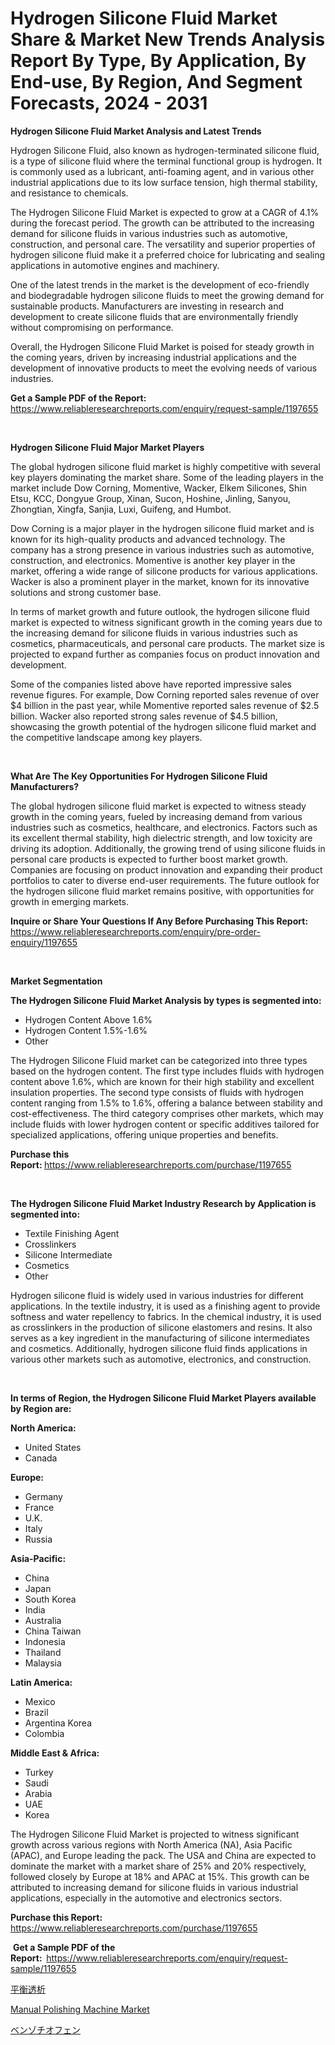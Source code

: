 <p><h1>Hydrogen Silicone Fluid Market Share & Market New Trends Analysis Report By Type, By Application, By End-use, By Region, And Segment Forecasts, 2024 - 2031</h1></p><p><strong>Hydrogen Silicone Fluid Market Analysis and Latest Trends</strong></p>
<p><p>Hydrogen Silicone Fluid, also known as hydrogen-terminated silicone fluid, is a type of silicone fluid where the terminal functional group is hydrogen. It is commonly used as a lubricant, anti-foaming agent, and in various other industrial applications due to its low surface tension, high thermal stability, and resistance to chemicals.</p><p>The Hydrogen Silicone Fluid Market is expected to grow at a CAGR of 4.1% during the forecast period. The growth can be attributed to the increasing demand for silicone fluids in various industries such as automotive, construction, and personal care. The versatility and superior properties of hydrogen silicone fluid make it a preferred choice for lubricating and sealing applications in automotive engines and machinery.</p><p>One of the latest trends in the market is the development of eco-friendly and biodegradable hydrogen silicone fluids to meet the growing demand for sustainable products. Manufacturers are investing in research and development to create silicone fluids that are environmentally friendly without compromising on performance.</p><p>Overall, the Hydrogen Silicone Fluid Market is poised for steady growth in the coming years, driven by increasing industrial applications and the development of innovative products to meet the evolving needs of various industries.</p></p>
<p><strong>Get a Sample PDF of the Report:&nbsp;</strong> <a href="https://www.reliableresearchreports.com/enquiry/request-sample/1197655">https://www.reliableresearchreports.com/enquiry/request-sample/1197655</a></p>
<p>&nbsp;</p>
<p><strong>Hydrogen Silicone Fluid Major Market Players</strong></p>
<p><p>The global hydrogen silicone fluid market is highly competitive with several key players dominating the market share. Some of the leading players in the market include Dow Corning, Momentive, Wacker, Elkem Silicones, Shin Etsu, KCC, Dongyue Group, Xinan, Sucon, Hoshine, Jinling, Sanyou, Zhongtian, Xingfa, Sanjia, Luxi, Guifeng, and Humbot.</p><p>Dow Corning is a major player in the hydrogen silicone fluid market and is known for its high-quality products and advanced technology. The company has a strong presence in various industries such as automotive, construction, and electronics. Momentive is another key player in the market, offering a wide range of silicone products for various applications. Wacker is also a prominent player in the market, known for its innovative solutions and strong customer base.</p><p>In terms of market growth and future outlook, the hydrogen silicone fluid market is expected to witness significant growth in the coming years due to the increasing demand for silicone fluids in various industries such as cosmetics, pharmaceuticals, and personal care products. The market size is projected to expand further as companies focus on product innovation and development.</p><p>Some of the companies listed above have reported impressive sales revenue figures. For example, Dow Corning reported sales revenue of over $4 billion in the past year, while Momentive reported sales revenue of $2.5 billion. Wacker also reported strong sales revenue of $4.5 billion, showcasing the growth potential of the hydrogen silicone fluid market and the competitive landscape among key players.</p></p>
<p>&nbsp;</p>
<p><strong>What Are The Key Opportunities For Hydrogen Silicone Fluid Manufacturers?</strong></p>
<p><p>The global hydrogen silicone fluid market is expected to witness steady growth in the coming years, fueled by increasing demand from various industries such as cosmetics, healthcare, and electronics. Factors such as its excellent thermal stability, high dielectric strength, and low toxicity are driving its adoption. Additionally, the growing trend of using silicone fluids in personal care products is expected to further boost market growth. Companies are focusing on product innovation and expanding their product portfolios to cater to diverse end-user requirements. The future outlook for the hydrogen silicone fluid market remains positive, with opportunities for growth in emerging markets.</p></p>
<p><strong>Inquire or Share Your Questions If Any Before Purchasing This Report:</strong> <a href="https://www.reliableresearchreports.com/enquiry/pre-order-enquiry/1197655">https://www.reliableresearchreports.com/enquiry/pre-order-enquiry/1197655</a></p>
<p>&nbsp;</p>
<p><strong>Market Segmentation</strong></p>
<p><strong>The Hydrogen Silicone Fluid Market Analysis by types is segmented into:</strong></p>
<p><ul><li>Hydrogen Content Above 1.6%</li><li>Hydrogen Content 1.5%-1.6%</li><li>Other</li></ul></p>
<p><p>The Hydrogen Silicone Fluid market can be categorized into three types based on the hydrogen content. The first type includes fluids with hydrogen content above 1.6%, which are known for their high stability and excellent insulation properties. The second type consists of fluids with hydrogen content ranging from 1.5% to 1.6%, offering a balance between stability and cost-effectiveness. The third category comprises other markets, which may include fluids with lower hydrogen content or specific additives tailored for specialized applications, offering unique properties and benefits.</p></p>
<p><strong>Purchase this Report:&nbsp;</strong><a href="https://www.reliableresearchreports.com/purchase/1197655">https://www.reliableresearchreports.com/purchase/1197655</a></p>
<p>&nbsp;</p>
<p><strong>The Hydrogen Silicone Fluid Market Industry Research by Application is segmented into:</strong></p>
<p><ul><li>Textile Finishing Agent</li><li>Crosslinkers</li><li>Silicone Intermediate</li><li>Cosmetics</li><li>Other</li></ul></p>
<p><p>Hydrogen silicone fluid is widely used in various industries for different applications. In the textile industry, it is used as a finishing agent to provide softness and water repellency to fabrics. In the chemical industry, it is used as crosslinkers in the production of silicone elastomers and resins. It also serves as a key ingredient in the manufacturing of silicone intermediates and cosmetics. Additionally, hydrogen silicone fluid finds applications in various other markets such as automotive, electronics, and construction.</p></p>
<p>&nbsp;</p>
<p><strong>In terms of Region, the Hydrogen Silicone Fluid Market Players available by Region are:</strong></p>
<p>
    <p> <strong> North America: </strong>
        <ul>
            <li>United States</li>
            <li>Canada</li>
        </ul>
        </p> 
    <p> <strong> Europe: </strong>
        <ul>
            <li>Germany</li>
            <li>France</li>
            <li>U.K.</li>
            <li>Italy</li>
            <li>Russia</li>
        </ul>
        </p> 
    <p> <strong> Asia-Pacific: </strong>
        <ul>
            <li>China</li>
            <li>Japan</li>
            <li>South Korea</li>
            <li>India</li>
            <li>Australia</li>
            <li>China Taiwan</li>
            <li>Indonesia</li>
            <li>Thailand</li>
            <li>Malaysia</li>
        </ul>
        </p> 
    <p> <strong> Latin America: </strong>
        <ul>
            <li>Mexico</li>
            <li>Brazil</li>
            <li>Argentina Korea</li>
            <li>Colombia</li>
        </ul>
        </p> 
    <p> <strong> Middle East & Africa: </strong>
        <ul>
            <li>Turkey</li>
            <li>Saudi</li>
            <li>Arabia</li>
            <li>UAE</li>
            <li>Korea</li>
        </ul>
    </p>
    </p>
<p><p>The Hydrogen Silicone Fluid Market is projected to witness significant growth across various regions with North America (NA), Asia Pacific (APAC), and Europe leading the pack. The USA and China are expected to dominate the market with a market share of 25% and 20% respectively, followed closely by Europe at 18% and APAC at 15%. This growth can be attributed to increasing demand for silicone fluids in various industrial applications, especially in the automotive and electronics sectors.</p></p>
<p><strong>Purchase this Report: </strong><a href="https://www.reliableresearchreports.com/purchase/1197655">https://www.reliableresearchreports.com/purchase/1197655</a></p>
<p>&nbsp;<strong>Get a Sample PDF of the Report:&nbsp;&nbsp;</strong><a href="https://www.reliableresearchreports.com/enquiry/request-sample/1197655">https://www.reliableresearchreports.com/enquiry/request-sample/1197655</a></p>
<p><strong></strong></p>
<p><p><a href="https://medium.com/@barbarakss89/%E5%B9%B3%E8%A1%A1%E9%80%8F%E6%9E%90%E5%B8%82%E5%A0%B4%E5%A0%B1%E5%91%8A%E3%81%AB%E3%82%88%E3%82%8C%E3%81%B0-%E3%81%93%E3%81%AE%E5%B8%82%E5%A0%B4%E3%81%AE%E6%9C%80%E6%96%B0%E3%81%AE%E3%83%88%E3%83%AC%E3%83%B3%E3%83%89%E3%82%84%E6%88%90%E9%95%B7%E3%81%AE%E6%A9%9F%E4%BC%9A%E3%81%8C%E6%98%8E%E3%82%89%E3%81%8B%E3%81%AB%E3%81%95%E3%82%8C%E3%81%A6%E3%81%84%E3%81%BE%E3%81%99-4789894f4746">平衡透析</a></p><p><a href="https://view.publitas.com/reportprime-1/manual-polishing-machine-market-dynamics-2023-2030-also-about-its-market-trends-projections-and-opportunities/">Manual Polishing Machine Market</a></p><p><a href="https://medium.com/@barbarakss89/%E3%83%99%E3%83%B3%E3%82%BE%E3%83%81%E3%82%AA%E3%83%95%E3%82%A7%E3%83%B3%E5%B8%82%E5%A0%B4%E3%81%AE%E3%83%88%E3%83%AC%E3%83%B3%E3%83%89%E3%81%A8%E5%B8%82%E5%A0%B4%E5%88%86%E6%9E%90%E3%81%AF-2024%E5%B9%B4%E3%81%8B%E3%82%892031%E5%B9%B4%E3%81%BE%E3%81%A7%E3%81%AE%E6%9C%9F%E9%96%93%E3%81%AB%E4%BA%88%E6%B8%AC%E3%81%95%E3%82%8C%E3%81%A6%E3%81%84%E3%81%BE%E3%81%99-204cf3e72242">ベンゾチオフェン</a></p></p>